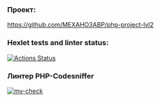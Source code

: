 ### Проект:

https://github.com/MEXAHO3ABP/php-project-lvl2

### Hexlet tests and linter status:

[![Actions Status](https://github.com/MEXAHO3ABP/php-project-lvl2/workflows/hexlet-check/badge.svg)](https://github.com/MEXAHO3ABP/php-project-lvl2/actions)

### Линтер PHP-Codesniffer

[![my-check](https://github.com/MEXAHO3ABP/php-project-lvl2/actions/workflows/linter-php-codesniffer.yml/badge.svg?branch=main)](https://github.com/MEXAHO3ABP/php-project-lvl2/actions/workflows/linter-php-codesniffer.yml)
